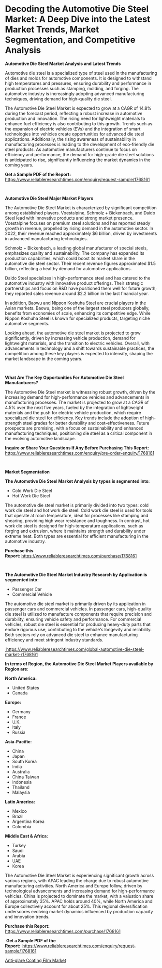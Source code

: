 <p><h1>Decoding the Automotive Die Steel Market: A Deep Dive into the Latest Market Trends, Market Segmentation, and Competitive Analysis</h1></p><p><strong>Automotive Die Steel Market Analysis and Latest Trends</strong></p>
<p><p>Automotive die steel is a specialized type of steel used in the manufacturing of dies and molds for automotive components. It is designed to withstand high temperatures and pressures, ensuring durability and performance in production processes such as stamping, molding, and forging. The automotive industry is increasingly adopting advanced manufacturing techniques, driving demand for high-quality die steel.</p><p>The Automotive Die Steel Market is expected to grow at a CAGR of 14.8% during the forecast period, reflecting a robust increase in automotive production and innovation. The rising need for lightweight materials to enhance fuel efficiency is also contributing to this growth. Trends such as the expansion of electric vehicles (EVs) and the integration of smart technologies into vehicles create opportunities for advanced die steel applications. Additionally, the rising awareness of sustainability in manufacturing processes is leading to the development of eco-friendly die steel products. As automotive manufacturers continue to focus on efficiency and performance, the demand for high-grade die steel solutions is anticipated to rise, significantly influencing the market dynamics in the coming years.</p></p>
<p><strong>Get a Sample PDF of the Report:&nbsp;</strong> <a href="https://www.reliableresearchtimes.com/enquiry/request-sample/1768161?utm_campaign=2326&utm_medium=2&utm_source=Github&utm_content=ia&utm_term=03042025&utm_id=automotive-die-steel">https://www.reliableresearchtimes.com/enquiry/request-sample/1768161</a></p>
<p>&nbsp;</p>
<p><strong>Automotive Die Steel Major Market Players</strong></p>
<p><p>The Automotive Die Steel Market is characterized by significant competition among established players. Voestalpine, Schmolz + Bickenbach, and Daido Steel lead with innovative products and strong market presence. Voestalpine focuses on premium steel solutions and has reported steady growth in revenue, propelled by rising demand in the automotive sector. In 2022, their revenue reached approximately $6 billion, driven by investments in advanced manufacturing technologies.</p><p>Schmolz + Bickenbach, a leading global manufacturer of special steels, emphasizes quality and sustainability. The company has expanded its production capabilities, which could boost its market share in the automotive die steel sector. Their recent revenue figures approximated $1.5 billion, reflecting a healthy demand for automotive applications.</p><p>Daido Steel specializes in high-performance steel and has catered to the automotive industry with innovative product offerings. Their strategic partnerships and focus on R&D have positioned them well for future growth; they reported sales revenue around $2.2 billion in the last financial year.</p><p>In addition, Baowu and Nippon Koshuha Steel are crucial players in the Asian markets. Baowu, being one of the largest steel producers globally, benefits from economies of scale, enhancing its competitive edge. While Nippon Koshuha Steel is known for specialized products, targeting niche automotive segments.</p><p>Looking ahead, the automotive die steel market is projected to grow significantly, driven by increasing vehicle production, demand for lightweight materials, and the transition to electric vehicles. Overall, with advancements in technology and a shift towards sustainable practices, the competition among these key players is expected to intensify, shaping the market landscape in the coming years.</p></p>
<p>&nbsp;</p>
<p><strong>What Are The Key Opportunities For Automotive Die Steel Manufacturers?</strong></p>
<p><p>The Automotive Die Steel market is witnessing robust growth, driven by the increasing demand for high-performance vehicles and advancements in manufacturing processes. The market is projected to grow at a CAGR of 4.5% over the next five years, fueled by the integration of lightweight materials and the push for electric vehicle production, which require specialized die steel for efficiency. Key trends include the adoption of high-strength steel grades for better durability and cost-effectiveness. Future prospects are promising, with a focus on sustainability and enhanced manufacturing techniques, positioning die steel as a critical component in the evolving automotive landscape.</p></p>
<p><strong>Inquire or Share Your Questions If Any Before Purchasing This Report:</strong> <a href="https://www.reliableresearchtimes.com/enquiry/pre-order-enquiry/1768161?utm_campaign=2326&utm_medium=2&utm_source=Github&utm_content=ia&utm_term=03042025&utm_id=automotive-die-steel">https://www.reliableresearchtimes.com/enquiry/pre-order-enquiry/1768161</a></p>
<p>&nbsp;</p>
<p><strong>Market Segmentation</strong></p>
<p><strong>The Automotive Die Steel Market Analysis by types is segmented into:</strong></p>
<p><ul><li>Cold Work Die Steel</li><li>Hot Work Die Steel</li></ul></p>
<p><p>The automotive die steel market is primarily divided into two types: cold work die steel and hot work die steel. Cold work die steel is used for tools that operate at room temperature, ideal for processes like stamping and shearing, providing high wear resistance and toughness. In contrast, hot work die steel is designed for high-temperature applications, such as forging and extrusion, where it maintains strength and durability under extreme heat. Both types are essential for efficient manufacturing in the automotive industry.</p></p>
<p><strong>Purchase this Report:&nbsp;</strong><a href="https://www.reliableresearchtimes.com/purchase/1768161?utm_campaign=2326&utm_medium=2&utm_source=Github&utm_content=ia&utm_term=03042025&utm_id=automotive-die-steel">https://www.reliableresearchtimes.com/purchase/1768161</a></p>
<p>&nbsp;</p>
<p><strong>The Automotive Die Steel Market Industry Research by Application is segmented into:</strong></p>
<p><ul><li>Passenger Car</li><li>Commercial Vehicle</li></ul></p>
<p><p>The automotive die steel market is primarily driven by its application in passenger cars and commercial vehicles. In passenger cars, high-quality die steel is utilized to manufacture components that require precision and durability, ensuring vehicle safety and performance. For commercial vehicles, robust die steel is essential for producing heavy-duty parts that endure rigorous use, contributing to the vehicle's longevity and reliability. Both sectors rely on advanced die steel to enhance manufacturing efficiency and meet stringent industry standards.</p></p>
<p><a href="https://www.reliableresearchtimes.com/global-automotive-die-steel-market-r1768161?utm_campaign=2326&utm_medium=2&utm_source=Github&utm_content=ia&utm_term=03042025&utm_id=automotive-die-steel">&nbsp;https://www.reliableresearchtimes.com/global-automotive-die-steel-market-r1768161</a></p>
<p><strong>In terms of Region, the Automotive Die Steel Market Players available by Region are:</strong></p>
<p>
    <p> <strong> North America: </strong>
        <ul>
            <li>United States</li>
            <li>Canada</li>
        </ul>
        </p> 
    <p> <strong> Europe: </strong>
        <ul>
            <li>Germany</li>
            <li>France</li>
            <li>U.K.</li>
            <li>Italy</li>
            <li>Russia</li>
        </ul>
        </p> 
    <p> <strong> Asia-Pacific: </strong>
        <ul>
            <li>China</li>
            <li>Japan</li>
            <li>South Korea</li>
            <li>India</li>
            <li>Australia</li>
            <li>China Taiwan</li>
            <li>Indonesia</li>
            <li>Thailand</li>
            <li>Malaysia</li>
        </ul>
        </p> 
    <p> <strong> Latin America: </strong>
        <ul>
            <li>Mexico</li>
            <li>Brazil</li>
            <li>Argentina Korea</li>
            <li>Colombia</li>
        </ul>
        </p> 
    <p> <strong> Middle East & Africa: </strong>
        <ul>
            <li>Turkey</li>
            <li>Saudi</li>
            <li>Arabia</li>
            <li>UAE</li>
            <li>Korea</li>
        </ul>
    </p>
    </p>
<p><p>The Automotive Die Steel Market is experiencing significant growth across various regions, with APAC leading the charge due to robust automotive manufacturing activities. North America and Europe follow, driven by technological advancements and increasing demand for high-performance vehicles. China is projected to dominate the market, with a valuation share of approximately 35%. APAC holds around 40%, while North America and Europe collectively account for about 25%. This regional diversification underscores evolving market dynamics influenced by production capacity and innovation trends.</p></p>
<p><strong>Purchase this Report: </strong><a href="https://www.reliableresearchtimes.com/purchase/1768161?utm_campaign=2326&utm_medium=2&utm_source=Github&utm_content=ia&utm_term=03042025&utm_id=automotive-die-steel">https://www.reliableresearchtimes.com/purchase/1768161</a></p>
<p>&nbsp;<strong>Get a Sample PDF of the Report:&nbsp;&nbsp;</strong><a href="https://www.reliableresearchtimes.com/enquiry/request-sample/1768161?utm_campaign=2326&utm_medium=2&utm_source=Github&utm_content=ia&utm_term=03042025&utm_id=automotive-die-steel">https://www.reliableresearchtimes.com/enquiry/request-sample/1768161</a></p>
<p><strong></strong></p>
<p><p><a href="https://github.com/NargisHussain75/Market-Research-Report-List-2/blob/main/anti-glare-coating-film-market.md?utm_campaign=2326&utm_medium=2&utm_source=Github&utm_content=ia&utm_term=03042025&utm_id=automotive-die-steel">Anti-glare Coating Film Market</a></p></p>